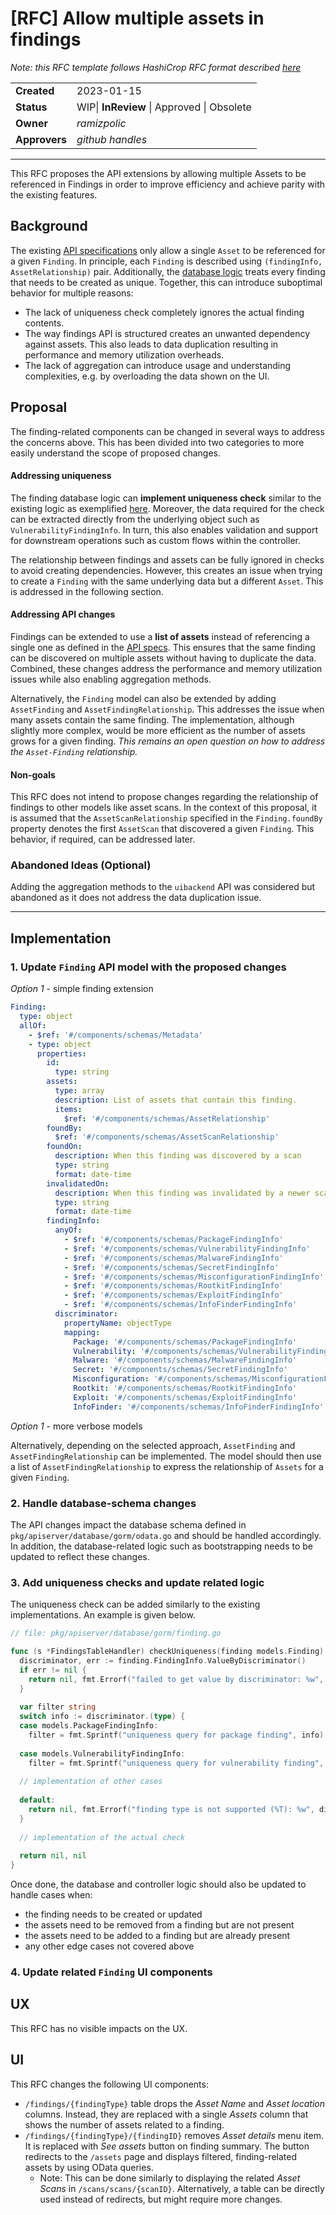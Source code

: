 # [RFC] Allow multiple assets in findings

*Note: this RFC template follows HashiCrop RFC format described [here](https://works.hashicorp.com/articles/rfc-template)*


|               |                                            |
|---------------|--------------------------------------------|
| **Created**   | 2023-01-15                                 |
| **Status**    | WIP\| **InReview** \| Approved \| Obsolete |
| **Owner**     | *ramizpolic*                               |
| **Approvers** | *github handles*                           |

---

This RFC proposes the API extensions by allowing multiple Assets to be referenced in Findings in order to improve efficiency and achieve parity with the existing features.

## Background

The existing [API specifications](https://github.com/openclarity/vmclarity/blob/9aa03a8abe22ebddb841a9c28f7a9629f744ced7/api/openapi.yaml#L3395-L3444) only allow a single `Asset` to be referenced for a given `Finding`.
In principle, each `Finding` is described using `(findingInfo, AssetRelationship)` pair.
Additionally, the [database logic](https://github.com/openclarity/vmclarity/blob/9aa03a8abe22ebddb841a9c28f7a9629f744ced7/pkg/apiserver/database/gorm/finding.go#L103-L105) treats every finding that needs to be created as unique.
Together, this can introduce suboptimal behavior for multiple reasons:

- The lack of uniqueness check completely ignores the actual finding contents.
- The way findings API is structured creates an unwanted dependency against assets.
  This also leads to data duplication resulting in performance and memory utilization overheads.
- The lack of aggregation can introduce usage and understanding complexities, e.g. by overloading the data shown on the UI.

## Proposal

The finding-related components can be changed in several ways to address the concerns above.
This has been divided into two categories to more easily understand the scope of proposed changes.

#### Addressing uniqueness

The finding database logic can **implement uniqueness check** similar to the existing logic as exemplified [here](https://github.com/openclarity/vmclarity/blob/9aa03a8abe22ebddb841a9c28f7a9629f744ced7/pkg/apiserver/database/gorm/asset.go#L289).
Moreover, the data required for the check can be extracted directly from the underlying object such as `VulnerabilityFindingInfo`.
In turn, this also enables validation and support for downstream operations such as custom flows within the controller.

The relationship between findings and assets can be fully ignored in checks to avoid creating dependencies.
However, this creates an issue when trying to create a `Finding` with the same underlying data but a different `Asset`.
This is addressed in the following section.

#### Addressing API changes

Findings can be extended to use a **list of assets** instead of referencing a single one as defined in the [API specs](https://github.com/openclarity/vmclarity/blob/2681efa7b5bd1009e9cf740d430587ef7f06ebb7/api/openapi.yaml#L3412).
This ensures that the same finding can be discovered on multiple assets without having to duplicate the data.
Combined, these changes address the performance and memory utilization issues while also enabling aggregation methods.

Alternatively, the `Finding` model can also be extended by adding `AssetFinding` and `AssetFindingRelationship`.
This addresses the issue when many assets contain the same finding.
The implementation, although slightly more complex, would be more efficient as the number of assets grows for a given finding.
_This remains an open question on how to address the `Asset-Finding` relationship._

#### Non-goals

This RFC does not intend to propose changes regarding the relationship of findings to other models like asset scans.
In the context of this proposal, it is assumed that the `AssetScanRelationship` specified in the `Finding.foundBy` property denotes the first `AssetScan` that discovered a given `Finding`.
This behavior, if required, can be addressed later.

### Abandoned Ideas (Optional)

Adding the aggregation methods to the `uibackend` API was considered but abandoned as it does not address the data duplication issue.

---

## Implementation

### 1. Update `Finding` API model with the proposed changes

_Option 1_ - simple finding extension

```yaml
Finding:
  type: object
  allOf:
    - $ref: '#/components/schemas/Metadata'
    - type: object
      properties:
        id:
          type: string
        assets:
          type: array
          description: List of assets that contain this finding.
          items:
            $ref: '#/components/schemas/AssetRelationship'
        foundBy:
          $ref: '#/components/schemas/AssetScanRelationship'
        foundOn:
          description: When this finding was discovered by a scan
          type: string
          format: date-time
        invalidatedOn:
          description: When this finding was invalidated by a newer scan
          type: string
          format: date-time
        findingInfo:
          anyOf:
            - $ref: '#/components/schemas/PackageFindingInfo'
            - $ref: '#/components/schemas/VulnerabilityFindingInfo'
            - $ref: '#/components/schemas/MalwareFindingInfo'
            - $ref: '#/components/schemas/SecretFindingInfo'
            - $ref: '#/components/schemas/MisconfigurationFindingInfo'
            - $ref: '#/components/schemas/RootkitFindingInfo'
            - $ref: '#/components/schemas/ExploitFindingInfo'
            - $ref: '#/components/schemas/InfoFinderFindingInfo'
          discriminator:
            propertyName: objectType
            mapping:
              Package: '#/components/schemas/PackageFindingInfo'
              Vulnerability: '#/components/schemas/VulnerabilityFindingInfo'
              Malware: '#/components/schemas/MalwareFindingInfo'
              Secret: '#/components/schemas/SecretFindingInfo'
              Misconfiguration: '#/components/schemas/MisconfigurationFindingInfo'
              Rootkit: '#/components/schemas/RootkitFindingInfo'
              Exploit: '#/components/schemas/ExploitFindingInfo'
              InfoFinder: '#/components/schemas/InfoFinderFindingInfo'
```

_Option 1_ - more verbose models

Alternatively, depending on the selected approach, `AssetFinding` and `AssetFindingRelationship` can be implemented.
The model should then use a list of `AssetFindingRelationship` to express the relationship of `Assets` for a given `Finding`.

### 2. Handle database-schema changes

The API changes impact the database schema defined in `pkg/apiserver/database/gorm/odata.go` and should be handled accordingly.
In addition, the database-related logic such as bootstrapping needs to be updated to reflect these changes.

### 3. Add uniqueness checks and update related logic

The uniqueness check can be added similarly to the existing implementations. An example is given below.

```go
// file: pkg/apiserver/database/gorm/finding.go

func (s *FindingsTableHandler) checkUniqueness(finding models.Finding) (*models.Finding, error) {
  discriminator, err := finding.FindingInfo.ValueByDiscriminator()
  if err != nil {
    return nil, fmt.Errorf("failed to get value by discriminator: %w", err)
  }
  
  var filter string
  switch info := discriminator.(type) {
  case models.PackageFindingInfo:
    filter = fmt.Sprintf("uniqueness query for package finding", info)
  
  case models.VulnerabilityFindingInfo:
    filter = fmt.Sprintf("uniqueness query for vulnerability finding", info)
  
  // implementation of other cases
  
  default:
    return nil, fmt.Errorf("finding type is not supported (%T): %w", discriminator, err)
  }
  
  // implementation of the actual check
  
  return nil, nil
}
```

Once done, the database and controller logic should also be updated to handle cases when:
- the finding needs to be created or updated
- the assets need to be removed from a finding but are not present
- the assets need to be added to a finding but are already present
- any other edge cases not covered above

### 4. Update related `Finding` UI components

## UX

This RFC has no visible impacts on the UX.

## UI

This RFC changes the following UI components:
- `/findings/{findingType}` table drops the _Asset Name_ and _Asset location_ columns.
  Instead, they are replaced with a single _Assets_ column that shows the number of assets related to a finding.
- `/findings/{findingType}/{findingID}` removes _Asset details_ menu item.
  It is replaced with _See assets_ button on finding summary.
  The button redirects to the `/assets` page and displays filtered, finding-related assets by using OData queries.
  - Note: This can be done similarly to displaying the related _Asset Scans_ in `/scans/scans/{scanID}`.
    Alternatively, a table can be directly used instead of redirects, but might require more changes.
